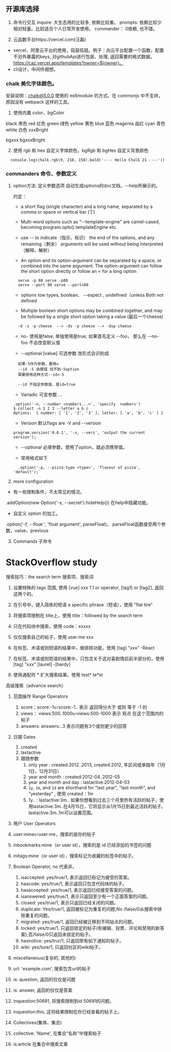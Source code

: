 ## 开源库选择

1. 命令行交互
inquire: 大生态用的比较多, 依赖比较重。
prompts: 依赖比较少相对轻量。比较适合个人日常开发使用。
commander： 0依赖, 也不错。

2. 云函数平台https://vercel.com(汪磊)

- vercel、阿里云平台的使用，捣鼓捣鼓。例子：向云平台配置一个函数，配置不对外暴露的keys, 对githubApi进行包装、处理, 返回需要的格式数据。https://caz.vercel.app/templates?owner=${owner}。
- cli设计，中间件细想。


### chalk 美化字体颜色。

安装说明：chalk@5.0.0 使用的 es6module 的方式。在 commonjs 中不支持，原因没有 webpack 这样的工具。

1. 使用内置 color、bgColor

black 黑色
red 红色
green 绿色
yellow 黄色
blue 蓝色
magenta 品红
cyan 青色
white 白色
xxxBright

bgxxx
bgxxxBright

2. 使用 rgb 和 hex 自定义字体颜色，bgRgb 和 bgHex 自定义背景颜色

```
  console.log(chalk.rgb(9, 218, 158).bold('---- Hello Chalk 21 ----'))
```

### commanders 命令、参数定义

1. option方法:
    定义参数选项
    自动生成options的doc文档，--help所展示的。

    约定：
    - a short flag (single character) and a long name, separated by a comma or space or vertical bar ('|')

    - Multi-word options such as "--template-engine" are camel-cased, becoming program.opts().templateEngine etc.

    - use -- to indicate（指示、标识） the end of the options, and any remaining（剩余） arguments will be used without being interpreted（解释、解析）

    - An option and its option-argument can be separated by a space, or combined into the same argument. The option-argument can follow the short option directly or follow an = for a long option

    ```
      serve -p 80 serve -p80
      serve --port 80 serve --port=80
    ```

    - options tow types, boolean、 --expect <value>, undefined（unless Both not defined

    - Multiple boolean short options may be combined together, and may be followed by a single short option taking a value (最后一个cheese)

    ```
      -d -s -p cheese  --> -ds -p cheese --> -dsp cheese
    ```

    - no- 使用是false, 单独使用是true, 如果首先定义 --foo， 那么在 --no-foo 不会改变默认值

    - --optional [value] 可选参数 改形式会识别成
    
    ```
      如果-5作为参数，要用=
      --id -5 会报错 找不到-5option
      需要使用这种方式--id=-5

      --id 不指定参数值，是id=true
    ```
    - Variadic 可变参数 ...

    ```
    .option('-n, --number <numbers...>', 'specify  numbers')
    $ collect -n 1 2 3 --letter a b c
    Options:  { number: [ '1', '2', '3' ], letter: [ 'a', 'b', 'c' ] }
    ```
    - Version 默认flags are -V and --version
    
    ```
    program.version('0.0.1', '-v, --vers', 'output the current version');
    ```

    - --optional <value> 必填参数，使用了option，就必须携带值。

    - 常用格式如下

    ```
      .option('-p, --pizza-type <type>', 'flavour of pizza', 'default');`
    ```

2. more configuration

  - 有一些限制条件，不太常见的情况。

  .addOption(new Option('-s, --secret').hideHelp()) 在help中隐藏功能。

  - 自定义 option 的加工。

  .option('-f, --float <number>', 'float argument', parseFloat)， parseFloat函数接受两个参数，value、previous

3. Commands 子命令
  




# StackOverflow study

搜索技巧：the search term 搜索项、搜索词

1. 设置特殊的 tags 范围, 使用 [vue] xxx
  1.1 or operator, [tag1] or [tag2], 返回这两个的。

2. 在引号中，键入简练的短语  a specific phrase（短语），使用 "flat tire"
3. 将搜索项限制在 title上，使用 title：followed by the search term
4. 只在代码块中搜索，使用 code：xxxxx
5. 仅仅搜索自己的帖子，使用 user:me  xxx
6. 在标签、术语或则短语的结果中，做排除功能，使用 [tag] "xxx" -React
7. 在标签、术语或则短语的结果中，只包含关于这对喜剧情侣前半部分的，使用 [tag] "xxx" [laurel] -[hardy]
8. 使用通配符 * 扩大搜索结果。使用 test* te*st

高级搜索（advance search）

1. 范围操作 Range Operators
   1. score：score:-1` or `score:-1.. 表示 返回得分大于 或则 等于 -1 的
   2. views： views:500..1000` or `views:500-1000 表示 观点 在这个范围内的帖子
   3. answers: answers:..3 表示问题有3个或则更少的回答
2. 日期 Dates
   1. created
   2. lastactive
   3. 跟随参数
      1. only year : created:2012..2013, created:2012, 年区间或单独年（1月1日，12月31日）
      2. year and month :  created:2012-04..2012-05 
      3. year and month and day : lastactive:2012-04-03
      4. `1y`, `1m`, and `1d` are shorthand for "last year", "last month", and "yesterday" , 使用 created：1m
      5. 1y.. : lastactive:3m..   如果你想看到过去三个月里所有活跃的帖子，使用lastactive:3m..在4月15日，它将显示从1月15日到最近活跃的帖子。lastactive:3m..1m可以设置范围。
3.  用户 User Operators
   1. user:mine` or `user:me，搜索的是你的帖子
   2. inbookmarks:mine（or user id），搜索的是 id 已经添加的书签的问题
   3. initags:mine（or user id），搜索标记为收藏的标签中的帖子。
4. Boolean Operator, no 代表非。
   1. isaccepted: yes/true/1, 表示返回已标记为接受的答案。
   2. hascode: yes/true/1, 表示返回只包含代码快的帖子。
   3. hasaccepted: yes/true/1, 表示返回已经接受答案的问题。
   4. isanswered: yes/true/1, 表示只返回至少有一个正面答案的问题。
   5. closed: yes/true/1, 表示只返回已经关闭的问题。
   6. duplicate: Yes/true/1, 返回被标记为重复的问题;No /false/0从搜索中排除重复的问题。
   7. migrated: yes/true/1, 返回已经被迁移到不同站点的问题。
   8. locked: yes/true/1, 只返回锁定的帖子(有编辑、投票、评论和禁用的新答案);否/false/0只返回未锁定的帖子。
   9. hasnotice: yes/trur/1, 只返回带有如下通知的帖子。
   10. wiki: yes/ture/1, 只返回社区的wiki帖子。
​		
5. miscellaneous(复杂的, 其他的)
  1. url: 'example.com', 搜索包含url的帖子
  2. is: question, 返回的仅仅是问题
  3. is: answer, 返回的仅仅是答案
  4. inquestion:50691, 将搜索限制到id 50691的问题。
  5. inquestion:this, 这将结果限制在你已经查看的帖子上。

6. Collectives(集体、集合)
  1. collective: 'Name', 在集合“名称”中搜索帖子
  2. is:article 在集合中搜索文章